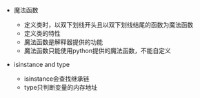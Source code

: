 * 魔法函数
  * 定义类时，以双下划线开头且以双下划线结尾的函数为魔法函数
  * 定义类的特性
  * 魔法函数是解释器提供的功能
  * 魔法函数只能使用python提供的魔法函数，不能自定义


* isinstance and type
  * isinstance会查找继承链
  * type只判断变量的内存地址

